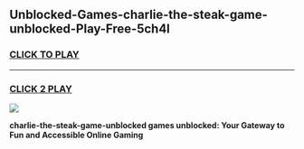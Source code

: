 
## Unblocked-Games-charlie-the-steak-game-unblocked-Play-Free-5ch4l
<h3>
<a href="https://premium76.site?title=charlie-the-steak-game-unblocked&ref=18A1">CLICK TO PLAY</a></h3>
<hr>

<h3>
<a href="https://premium76.site?title=charlie-the-steak-game-unblocked&ref=18A1">CLICK 2 PLAY</a>
  
</h3>

<a href="https://premium76.site?title=charlie-the-steak-game-unblocked&ref=18A1"><img src="https://clearcache.store/games.png"></a>


**charlie-the-steak-game-unblocked games unblocked: Your Gateway to Fun and Accessible Online Gaming**
